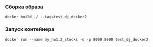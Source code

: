 ### Сборка образа

```
docker build ./ --tag=test_dj_docker2

```

### Запуск контейнера

```
docker run --name my_hw1.2_stocks -d -p 8000:8000 test_dj_docker2
```